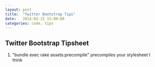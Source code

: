 ```yaml
---
layout: post
title:  "Twitter Bootstrap Tips"
date:   2014-03-15 15:00:00
categories: code, tips
---
```




Twitter Bootstrap Tipsheet
--------------------------
1. "bundle exec rake assets:precompile" precompiles your stylesheet I think

